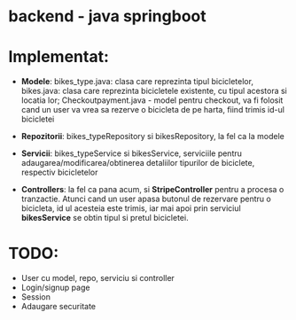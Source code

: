
# backend  - java springboot


# Implementat:
- <b>Modele</b>: bikes_type.java: clasa care reprezinta tipul bicicletelor, bikes.java: clasa care reprezinta bicicletele existente, cu tipul acestora si locatia lor; Checkoutpayment.java - model pentru checkout, va fi folosit cand un user va vrea sa rezerve o bicicleta de pe harta,
fiind trimis id-ul bicicletei

- <b>Repozitorii</b>: bikes_typeRepository si bikesRepository, la fel ca la modele
- <b>Servicii</b>: bikes_typeService si bikesService, serviciile pentru adaugarea/modificarea/obtinerea detaliilor tipurilor de biciclete, respectiv bicicletelor
  
- <b>Controllers</b>: la fel ca pana acum, si <b>StripeController</b> pentru a procesa o tranzactie. Atunci cand un user apasa butonul de rezervare pentru o bicicleta, id ul acesteia este trimis, iar mai apoi prin serviciul <b>bikesService</b> se obtin tipul si pretul bicicletei.

# TODO:
- User cu model, repo, serviciu si controller
- Login/signup page 
- Session
- Adaugare securitate






